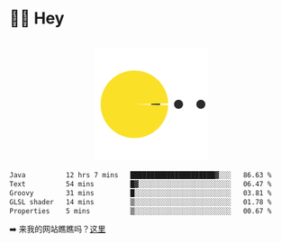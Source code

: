 
# 👋🏻 Hey
<div align="center">
	<br>
	<img src="https://raw.githubusercontent.com/Aniket965/Aniket965/master/pacman.svg?sanitize=true" width="200" height="200">
	<br>
</div>

<!--START_SECTION:waka-->
```text
Java          12 hrs 7 mins   █████████████████████▓░░░   86.63 % 
Text          54 mins         █▓░░░░░░░░░░░░░░░░░░░░░░░   06.47 % 
Groovy        31 mins         █░░░░░░░░░░░░░░░░░░░░░░░░   03.81 % 
GLSL shader   14 mins         ▒░░░░░░░░░░░░░░░░░░░░░░░░   01.78 % 
Properties    5 mins          ▒░░░░░░░░░░░░░░░░░░░░░░░░   00.67 % 
```
<!--END_SECTION:waka-->

 ➡️  来我的网站瞧瞧吗？[这里](https://www.shaolongfei.com)
